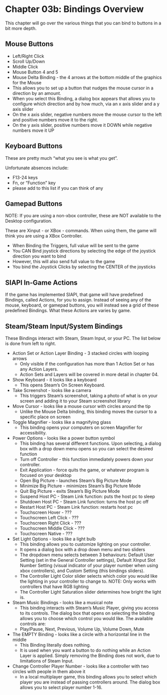 # Chapter 03b: Bindings Overview

This chapter will go over the various things that you can bind to buttons in a bit more depth.

## Mouse Buttons

* Left/Right Click
* Scroll Up/Down
* Middle Click
* Mouse Button 4 and 5
* Mouse Delta Binding - the 4 arrows at the bottom middle of the graphics for the Mouse
* This allows you to set up a button that nudges the mouse cursor in a direction by an amount.
* When you select this Binding, a dialog box appears that allows you to configure which direction and by how much, via an x axis slider and a y axis slider
* On the x axis slider, negative numbers move the mouse cursor to the left and positive numbers move it to the right.
* On the y axis slider, positive numbers move it DOWN while negative numbers move it UP

## Keyboard Buttons

These are pretty much “what you see is what you get”.

Unfortunate absences include:

* F13-24 keys
* Fn, or “Function” key
* please add to this list if you can think of any

## Gamepad Buttons

NOTE: If you are using a non-xbox controller, these are NOT available to the Desktop configuration.

These are Xinput - or XBox - commands. When using them, the game will think you are using a XBox Controller.

* When Binding the Triggers, full value will be sent to the game
* You CAN Bind joystick directions by selecting the edge of the joystick direction you want to bind
* However, this will also send full value to the game
* You bind the Joystick Clicks by selecting the CENTER of the joysticks

## SIAPI In-Game Actions

If the game has implemented SIAPI, that game will have predefined Bindings, called Actions, for you to assign. Instead of seeing any of the mouse, keyboard, or gamepad buttons, you will instead see a grid of these predefined Bindings. What these Actions are varies by game.

## Steam/Steam Input/System Bindings

These Bindings interact with Steam, Steam Input, or your PC. The list below is done from left to right.

* Action Set or Action Layer Binding - 3 stacked circles with looping arrows
  * Only visible if the configuration has more than 1 Action Set or has any Action Layers.
  * Action Sets and Layers will be covered in more detail in chapter 04.
* Show Keyboard - it looks like a keyboard
  * This opens Steam’s On Screen Keyboard.
* Take Screenshot - looks like a camera
  * This triggers Steam’s screenshot, taking a photo of what is on your screen and adding it to your Steam screenshot library
* Move Cursor - looks like a mouse cursor with circles around the tip
  * Unlike the Mouse Delta binding, this binding moves the cursor to a specific place on screen
* Toggle Magnifier - looks like a magnifying glass
  * This binding opens your computers on screen Magnifier for accessibility.
* Power Options - looks like a power button symbol
  * This binding has several different functions. Upon selecting, a dialog box with a drop down menu opens so you can select the desired function
  * Turn off Controller - this function immediately powers down your controller.
  * Exit Application - force quits the game, or whatever program is focused on your desktop
  * Open Big Picture - launches Steam’s Big Picture Mode
  * Minimize Big Picture - minimizes Steam’s Big Picture Mode
  * Quit Big Picture - exits Steam’s Big Picture Mode
  * Suspend Host PC - Steam Link function: puts the host pc to sleep
  * Shutdown Host PC - Steam Link function: turns the host pc off
  * Restart Host PC - Steam Link function: restarts host pc
  * Touchscreen Hover - ???
  * Touchscreen Left Click - ???
  * Touchscreen Right Click - ???
  * Touchscreen Middle Click - ???
  * Touchscreen Native - ???
* Set Light Options - looks like a light bulb
  * This binding allows you to customize lighting on your controller.
  * It opens a dialog box with a drop down menu and two sliders
  * The dropdown menu selects between 3 behaviours: Default User Setting (set in the General Controller settings), Default XInput Slot Number Setting (visual indicator of your player number when using xbox controllers), and Custom Setting (this bindings sliders).
  * The Controller Light Color slider selects which color you would like the lighting in your controller to change to. NOTE: Only works with controllers that have RGB lighting
  * The Controller Light Saturation slider determines how bright the light is.
* Steam Music Bindings - looks like a musical note
  * This binding interacts with Steam’s Music Player, giving you access to its controls. The dialog box that opens on selecting the binding allows you to choose which control you would like. The available controls are:
  * Play/Pause, Next, Previous, Volume Up, Volume Down, Mute
* The EMPTY Binding - looks like a circle with a horizontal line in the middle
  * This Binding literally does nothing.
  * It is used when you want a button to do nothing while an Action Layer is applied. Simply removing the Binding does not work, due to limitations of Steam Input.
* Change Controller Player Number - looks like a controller with two circles with people in them above it
  * In a local multiplayer game, this binding allows you to select which player you are instead of passing controllers around. The dialog box allows you to select player number 1-16.
